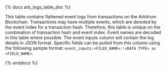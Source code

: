 {% docs arb_logs_table_doc %}

This table contains flattened event logs from transactions on the Arbitrum Blockchain. Transactions may have multiple events, which are denoted by the event index for a transaction hash. Therefore, this table is unique on the combination of transaction hash and event index. Event names are decoded in this table where possible. The event inputs column will contain the log details in JSON format. Specific fields can be pulled from this column using the following sample format: ```event_inputs:<FILED_NAME>::<DATA TYPE> as <FIELD_NAME>```. 

{% enddocs %}
